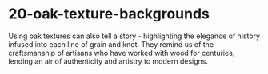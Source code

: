 # 20-oak-texture-backgrounds
Using oak textures can also tell a story - highlighting the elegance of history infused into each line of grain and knot. They remind us of the craftsmanship of artisans who have worked with wood for centuries, lending an air of authenticity and artistry to modern designs.
